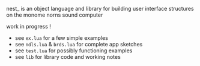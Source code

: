 nest_ is an object language and library for building user interface structures on the monome norns sound computer

work in progress !

- see `ex.lua` for a few simple examples
- see `ndls.lua` & `brds.lua` for complete app sketches
- see `test.lua` for possibly functioning examples
- see `lib` for library code and working notes
